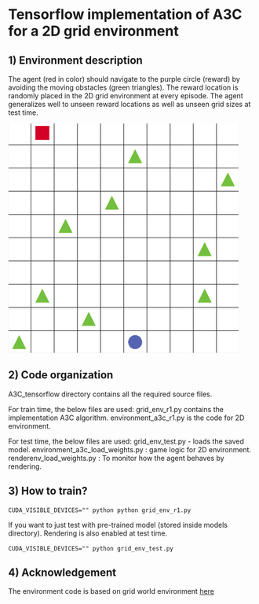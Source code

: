 # Tensorflow implementation of A3C for a 2D grid environment

## 1) Environment description  

The agent (red in color) should navigate to the purple circle (reward) by avoiding the moving obstacles (green triangles). 
The reward location is randomly placed in the 2D grid environment at every episode. The agent generalizes well to unseen reward locations as well as unseen grid sizes at test time.  

![1](https://github.com/akileshbadrinaaraayanan/A3C_grid_world/raw/master/img/sample.png)

## 2) Code organization

A3C_tensorflow directory contains all the required source files.

For train time, the below files are used:
grid_env_r1.py contains the implementation A3C algorithm.
environment_a3c_r1.py is the code for 2D environment.

For test time, the below files are used:
grid_env_test.py - loads the saved model.
environment_a3c_load_weights.py : game logic for 2D environment.
renderenv_load_weights.py : To monitor how the agent behaves by rendering. 

## 3) How to train?
```
CUDA_VISIBLE_DEVICES="" python python grid_env_r1.py
```
If you want to just test with pre-trained model (stored inside models directory). Rendering is also enabled at test time.
```
CUDA_VISIBLE_DEVICES="" python grid_env_test.py
```
## 4) Acknowledgement
The environment code is based on grid world environment [here](https://github.com/rlcode/reinforcement-learning/tree/master/1-grid-world)
